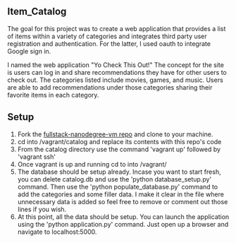 ## Item_Catalog
The goal for this project was to create a web application that
provides a list of items within a variety of categories and
integrates third party user registration and authentication.
For the latter, I used oauth to integrate Google sign in.

I named the web application "Yo Check This Out!" The concept
for the site is users can log in and share recommendations
they have for other users to check out. The categories listed
include movies, games, and music. Users are able to add
recommendations under those categories sharing their favorite
items in each category.

## Setup
1. Fork the [fullstack-nanodegree-vm repo](https://github.com/udacity/fullstack-nanodegree-vm) and clone to your machine.
2. cd into /vagrant/catalog and replace its contents with
   this repo's code
3. From the catalog directory use the command 'vagrant up'
   followed by 'vagrant ssh'
4. Once vagrant is up and running cd to into /vagrant/
5. The database should be setup already. Incase you want to
   start fresh, you can delete catalog.db and use the
   'python database_setup.py' command. Then use the
   'python populate_database.py' command to add the
   categories and some filler data. I make it clear in
   the file where unnecessary data is added so feel free
   to remove or comment out those lines if you wish.
6. At this point, all the data should be setup. You can launch
   the application using the 'python application.py' command.
   Just open up a browser and navigate to localhost:5000.
